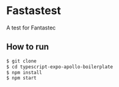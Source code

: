 # Fastastest
A test for Fantastec

## How to run
```bash
$ git clone
$ cd typescript-expo-apollo-boilerplate
$ npm install
$ npm start
```